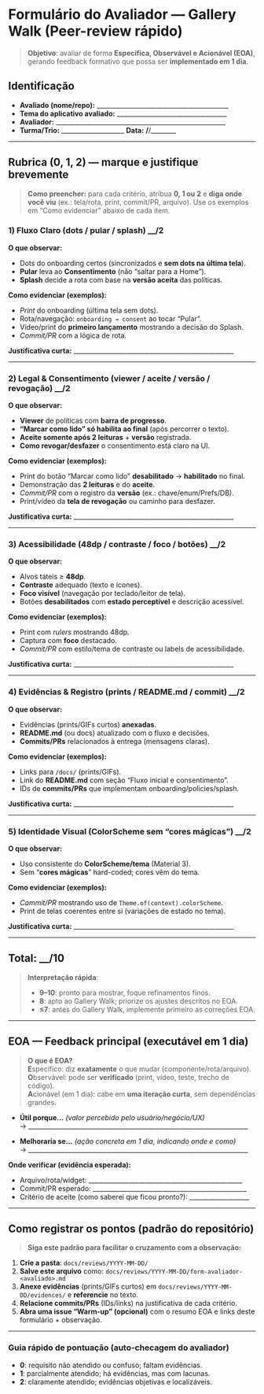 # Formulário do Avaliador — Gallery Walk (Peer-review rápido)

> **Objetivo**: avaliar de forma **Específica, Observável e Acionável (EOA)**, gerando feedback formativo que possa ser **implementado em 1 dia**.

## Identificação
- **Avaliado (nome/repo):** __________________________________________
- **Tema do aplicativo avaliado:** ___________________________________
- **Avaliador:** ______________________________________________________
- **Turma/Trio:** ____________________  **Data:** ____/____/________

---

## Rubrica (0, 1, 2) — marque e justifique brevemente
> **Como preencher:** para cada critério, atribua **0, 1 ou 2** e **diga onde você viu** (ex.: tela/rota, print, commit/PR, arquivo). Use os exemplos em “Como evidenciar” abaixo de cada item.

### 1) Fluxo Claro (dots / pular / splash)  __/2  
**O que observar:**  
- Dots do onboarding certos (sincronizados e **sem dots na última tela**).  
- **Pular** leva ao **Consentimento** (não “saltar para a Home”).  
- **Splash** decide a rota com base na **versão aceita** das políticas.  

**Como evidenciar (exemplos):**  
- _Print_ do onboarding (última tela sem dots).  
- Rota/navegação: `onboarding → consent` ao tocar “Pular”.  
- Vídeo/print do **primeiro lançamento** mostrando a decisão do Splash.  
- _Commit/PR_ com a lógica de rota.

**Justificativa curta:** ___________________________________________________

---

### 2) Legal & Consentimento (viewer / aceite / versão / revogação)  __/2  
**O que observar:**  
- **Viewer** de políticas com **barra de progresso**.  
- **“Marcar como lido” só habilita ao final** (após percorrer o texto).  
- **Aceite somente após 2 leituras** + **versão** registrada.  
- **Como revogar/desfazer** o consentimento está claro na UI.  

**Como evidenciar (exemplos):**  
- Print do botão “Marcar como lido” **desabilitado** → **habilitado** no final.  
- Demonstração das **2 leituras** e do **aceite**.  
- _Commit/PR_ com o registro da **versão** (ex.: chave/enum/Prefs/DB).  
- Print/vídeo da **tela de revogação** ou caminho para desfazer.

**Justificativa curta:** ___________________________________________________

---

### 3) Acessibilidade (48dp / contraste / foco / botões)  __/2  
**O que observar:**  
- Alvos táteis ≥ **48dp**.  
- **Contraste** adequado (texto e ícones).  
- **Foco visível** (navegação por teclado/leitor de tela).  
- Botões **desabilitados** com **estado perceptível** e descrição acessível.  

**Como evidenciar (exemplos):**  
- Print com _rulers_ mostrando 48dp.  
- Captura com **foco** destacado.  
- _Commit/PR_ com estilo/tema de contraste ou labels de acessibilidade.

**Justificativa curta:** ___________________________________________________

---

### 4) Evidências & Registro (prints / README.md / commit)  __/2  
**O que observar:**  
- Evidências (prints/GIFs curtos) **anexadas**.  
- **README.md** (ou docs) atualizado com o fluxo e decisões.  
- **Commits/PRs** relacionados à entrega (mensagens claras).  

**Como evidenciar (exemplos):**  
- Links para `/docs/` (prints/GIFs).  
- Link do **README.md** com seção “Fluxo inicial e consentimento”.  
- IDs de **commits/PRs** que implementam onboarding/policies/splash.

**Justificativa curta:** ___________________________________________________

---

### 5) Identidade Visual (ColorScheme sem “cores mágicas”)  __/2  
**O que observar:**  
- Uso consistente do **ColorScheme/tema** (Material 3).  
- Sem “**cores mágicas**” hard-coded; cores vêm do tema.  

**Como evidenciar (exemplos):**  
- _Commit/PR_ mostrando uso de `Theme.of(context).colorScheme`.  
- Print de telas coerentes entre si (variações de estado no tema).

**Justificativa curta:** ___________________________________________________

---

## Total:  __/10  
> **Interpretação rápida**:  
> - **9–10**: pronto para mostrar, foque refinamentos finos.  
> - **8**: apto ao Gallery Walk; priorize os ajustes descritos no EOA.  
> - **≤7**: antes do Gallery Walk, implemente primeiro as correções EOA.

---

## EOA — Feedback principal (executável em 1 dia)
> **O que é EOA?**  
> **E**specífico: diz **exatamente** o que mudar (componente/rota/arquivo).  
> **O**bservável: pode ser **verificado** (print, vídeo, teste, trecho de código).  
> **A**cionável (em 1 dia): cabe em **uma iteração curta**, sem dependências grandes.

- **Útil porque…** _(valor percebido pelo usuário/negócio/UX)_  
  → ______________________________________________________________________

- **Melhoraria se…** _(ação concreta em 1 dia, indicando onde e como)_  
  → ______________________________________________________________________

**Onde verificar (evidência esperada):**  
- Arquivo/rota/widget: _________________________________________________  
- Commit/PR esperado: _________________________________________________  
- Critério de aceite (como saberei que ficou pronto?): ___________________

---

## Como registrar os pontos (padrão do repositório)
> **Siga este padrão para facilitar o cruzamento com a observação:**
1. **Crie a pasta**: `docs/reviews/YYYY-MM-DD/`  
2. **Salve este arquivo** como: `docs/reviews/YYYY-MM-DD/form-avaliador-<avaliado>.md`  
3. **Anexe evidências** (prints/GIFs curtos) em `docs/reviews/YYYY-MM-DD/evidences/` e **referencie** no texto.  
4. **Relacione commits/PRs** (IDs/links) na justificativa de cada critério.  
5. **Abra uma issue “Warm-up” (opcional)** com o resumo EOA e links deste formulário + observação.

---

### Guia rápido de pontuação (auto-checagem do avaliador)
- **0**: requisito não atendido ou confuso; faltam evidências.  
- **1**: parcialmente atendido; há evidências, mas com lacunas.  
- **2**: claramente atendido; evidências objetivas e localizáveis.
